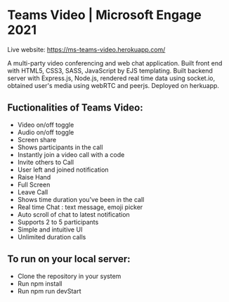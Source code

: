 # Teams Video | Microsoft Engage 2021

Live website: https://ms-teams-video.herokuapp.com/

A multi-party video conferencing and web chat application.
Built front end with HTML5, CSS3, SASS, JavaScript by EJS templating.
Built backend server with Express.js, Node.js, rendered real time data using socket.io, obtained user's media using webRTC and peerjs.
Deployed on herkuapp.

## Fuctionalities of Teams Video:
- Video on/off toggle
- Audio on/off toggle
- Screen share
- Shows participants in the call
- Instantly join a video call with a code
- Invite others to Call
- User left and joined notification
- Raise Hand
- Full Screen
- Leave Call
- Shows time duration you've been in the call
- Real time Chat : text message, emoji picker
- Auto scroll of chat to latest notification
- Supports 2 to 5 participants
- Simple and intuitive UI
- Unlimited duration calls

## To run on your local server:
- Clone the repository in your system
- Run npm install
- Run npm run devStart
